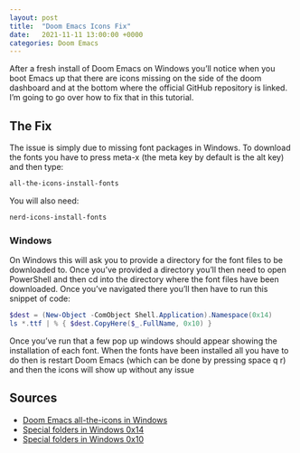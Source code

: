 ```yaml
---
layout: post
title:  "Doom Emacs Icons Fix"
date:   2021-11-11 13:00:00 +0000
categories: Doom Emacs
---
```


After a fresh install of Doom Emacs on Windows you’ll notice when you boot Emacs up that there are
icons missing on the side of the doom dashboard and at the bottom where the official GitHub repository
is linked. I’m going to go over how to fix that in this tutorial.

## The Fix

The issue is simply due to missing font packages in Windows. To download the fonts you have to
press meta-x (the meta key by default is the alt key) and then type:

```lisp
all-the-icons-install-fonts
```

You will also need:

```lisp
nerd-icons-install-fonts
```

### Windows
On Windows this will ask you to provide a directory for the font files to be downloaded to.
Once you’ve provided a directory you’ll then need to open PowerShell and then cd into the
directory where the font files have been downloaded. Once you’ve navigated there you’ll
then have to run this snippet of code:

```powershell
$dest = (New-Object -ComObject Shell.Application).Namespace(0x14)
ls *.ttf | % { $dest.CopyHere($_.FullName, 0x10) }
```

Once you’ve run that a few pop up windows should appear showing the installation of each font.
When the fonts have been installed all you have to do then is restart Doom Emacs (which can
be done by pressing space q r) and then the icons will show up without any issue

## Sources

- [Doom Emacs all-the-icons in Windows](https://github.com/doomemacs/doomemacs/issues/2575)
- [Special folders in Windows 0x14](https://richardspowershellblog.wordpress.com/2008/03/20/special-folders)
- [Special folders in Windows 0x10](https://docs.microsoft.com/en-us/previous-versions/tn-archive/ee176633(v=technet.10))
